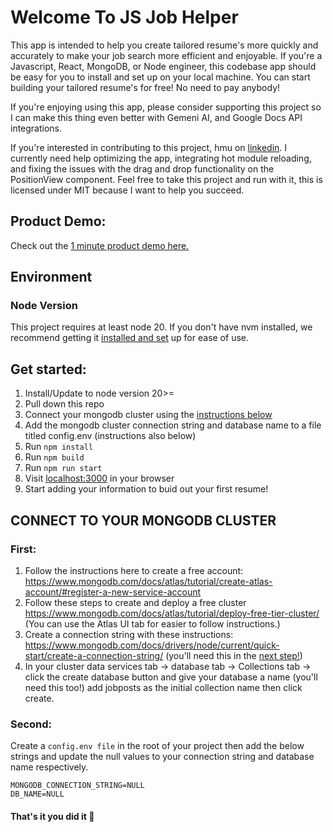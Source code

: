 # Welcome To JS Job Helper
This app is intended to help you create tailored resume's more quickly and accurately to make your job search more efficient and enjoyable. If you're a Javascript, React, MongoDB, or Node engineer, this codebase app should be easy for you to install and set up on your local machine. You can start building your tailored resume's for free! No need to pay anybody!

If you're enjoying using this app, please consider supporting this project so I can make this thing even better with Gemeni AI, and Google Docs API integrations.

If you're interested in contributing to this project, hmu on [linkedin](https://www.linkedin.com/in/ryan-duer/). I currently need help optimizing the app, integrating hot module reloading, and fixing the issues with the drag and drop functionality on the PositionView component. Feel free to take this project and run with it, this is licensed under MIT because I want to help you succeed.

## Product Demo:
Check out the [1 minute product demo here.](https://www.canva.com/design/DAGK1wvwwQI/9_J_b3jBfu8PgU9jNXiVjQ/watch?utm_content=DAGK1wvwwQI&utm_campaign=designshare&utm_medium=link&utm_source=editor)

## Environment

### Node Version
This project requires at least node 20. If you don't have nvm installed, we recommend getting it [installed and set](https://www.freecodecamp.org/news/node-version-manager-nvm-install-guide/) up for ease of use.

## Get started:
1. Install/Update to node version 20>=
2. Pull down this repo
3. Connect your mongodb cluster using the [instructions below](https://github.com/ryanAllMad/js-job-helper?tab=readme-ov-file#connect-to-your-mongodb-cluster)
4. Add the mongodb cluster connection string and database name to a file titled config.env (instructions also below)
5. Run `npm install`
6. Run `npm build`
7. Run `npm run start`
8. Visit [localhost:3000](http://localhost:3000/) in your browser
9. Start adding your information to buid out your first resume!


## CONNECT TO YOUR MONGODB CLUSTER
### First:
1. Follow the instructions here to create a free account: https://www.mongodb.com/docs/atlas/tutorial/create-atlas-account/#register-a-new-service-account
2. Follow these steps to create and deploy a free cluster https://www.mongodb.com/docs/atlas/tutorial/deploy-free-tier-cluster/ (You can use the Atlas UI tab for easier to follow instructions.)
3. Create a connection string with these instructions: https://www.mongodb.com/docs/drivers/node/current/quick-start/create-a-connection-string/ (you'll need this in the [next step!](https://github.com/ryanAllMad/js-job-helper?tab=readme-ov-file#connect-to-your-mongodb-cluster))
4. In your cluster data services tab -> database tab -> Collections tab -> click the create database button and give your database a name (you'll need this too!) add jobposts as the initial collection name then click create.

### Second:
Create a `config.env file` in the root of your project then add the below strings and update the null values to your connection string and database name respectively.

```
MONGODB_CONNECTION_STRING=NULL
DB_NAME=NULL
```

#### That's it you did it :tada: